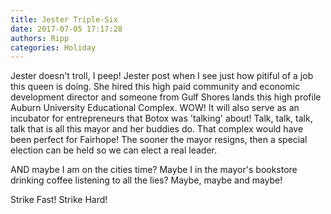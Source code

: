 ```yaml
---
title: Jester Triple-Six
date: 2017-07-05 17:17:28
authors: Ripp
categories: Holiday
---
```


 Jester doesn't troll, I peep! Jester post when I see just how pitiful of a job this queen is doing. She hired this high paid community and economic development director and someone from Gulf Shores lands this high profile Auburn University Educational Complex. WOW! It will also serve as an incubator for entrepreneurs that Botox was 'talking' about! Talk, talk, talk, talk that is all this mayor and her buddies do. That complex would have been perfect for Fairhope! The sooner the mayor resigns, then a special election can be held so we can elect a real leader. 

AND maybe I am on the cities time? Maybe I in the mayor's bookstore drinking coffee listening to all the lies? Maybe, maybe and maybe! 

Strike Fast! Strike Hard!